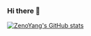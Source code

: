 ### Hi there 👋

[![ZenoYang's GitHub stats](https://github-readme-stats.vercel.app/api?username=zenoyang&show_icons=true&theme=jolly)](https://github.com/anuraghazra/github-readme-stats)

<!--
**zenoyang/zenoyang** is a ✨ _special_ ✨ repository because its `README.md` (this file) appears on your GitHub profile.

Here are some ideas to get you started:

- 🔭 I’m currently working on ...
- 🌱 I’m currently learning ...
- 👯 I’m looking to collaborate on ...
- 🤔 I’m looking for help with ...
- 💬 Ask me about ...
- 📫 How to reach me: ...
- 😄 Pronouns: ...
- ⚡ Fun fact: ...
-->
